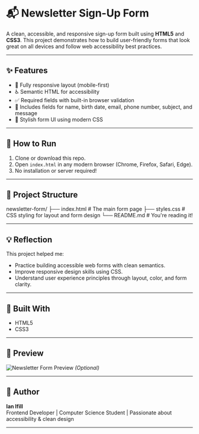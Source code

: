 # 📬 Newsletter Sign-Up Form

A clean, accessible, and responsive sign-up form built using **HTML5** and **CSS3**. This project demonstrates how to build user-friendly forms that look great on all devices and follow web accessibility best practices.

---

## ✨ Features

- 📱 Fully responsive layout (mobile-first)
- ♿ Semantic HTML for accessibility
- ✅ Required fields with built-in browser validation
- 💬 Includes fields for name, birth date, email, phone number, subject, and message
- 🎨 Stylish form UI using modern CSS

---

## 🚀 How to Run

1. Clone or download this repo.
2. Open `index.html` in any modern browser (Chrome, Firefox, Safari, Edge).
3. No installation or server required!

---

## 📁 Project Structure
newsletter-form/
├── index.html # The main form page
├── styles.css # CSS styling for layout and form design
└── README.md # You're reading it!


---

## 💡 Reflection

This project helped me:
- Practice building accessible web forms with clean semantics.
- Improve responsive design skills using CSS.
- Understand user experience principles through layout, color, and form clarity.

---

## 🔧 Built With

- HTML5
- CSS3

---

## 📸 Preview

![Newsletter Form Preview](preview.png) *(Optional)*

---

## 👤 Author

**Ian Ifill**  
Frontend Developer | Computer Science Student | Passionate about accessibility & clean design

---
